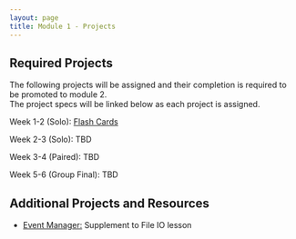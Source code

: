 ```yaml
---
layout: page
title: Module 1 - Projects
---
```


## Required Projects
The following projects will be assigned and their completion is required to be promoted to module 2.  
The project specs will be linked below as each project is assigned.


<!-- Week 1 (Ungraded): [Credit Check](./credit_check.markdown)-->
<!-- Alternate between Flash Cards and War or Peace for repeaters -->
<!-- Week 1-2 (Solo): [War or Peace](./war_or_peace/) -->
Week 1-2 (Solo): [Flash Cards](./flashcards/)  
<!-- Week 2-3 (Solo): [DMV](./dmv/) -->
Week 2-3 (Solo): TBD 
<!-- Option to add more advanced option with Connect Four as other pair project -->
Week 3-4 (Paired): TBD  
<!-- Week 3-4 (Paired):  [Battleship](./battleship/) --> 
Week 5-6 (Group Final): TBD  
<!-- Week 5-6 (Group Final): [Futbol](./futbol_pd/) -->

## Additional Projects and Resources

- [Event Manager:](./event_manager.markdown) Supplement to File IO lesson
